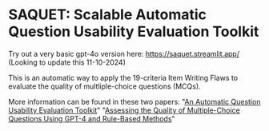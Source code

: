 # SAQUET: Scalable Automatic Question Usability Evaluation Toolkit
Try out a very basic gpt-4o version here: https://saquet.streamlit.app/ (Looking to update this 11-10-2024)

This is an automatic way to apply the 19-criteria Item Writing Flaws to evaluate the quality of multliple-choice questions (MCQs).

More information can be found in these two papers:
"[An Automatic Question Usability Evaluation Toolkit](https://scholar.google.com/citations?view_op=view_citation&hl=en&user=cYweVsQAAAAJ&sortby=pubdate&citation_for_view=cYweVsQAAAAJ:hCrLmN-GePgC)"
"[Assessing the Quality of Multiple-Choice Questions Using GPT-4 and Rule-Based Methods](https://scholar.google.com/citations?view_op=view_citation&hl=en&user=cYweVsQAAAAJ&sortby=pubdate&citation_for_view=cYweVsQAAAAJ:S16KYo8Pm5AC)"
